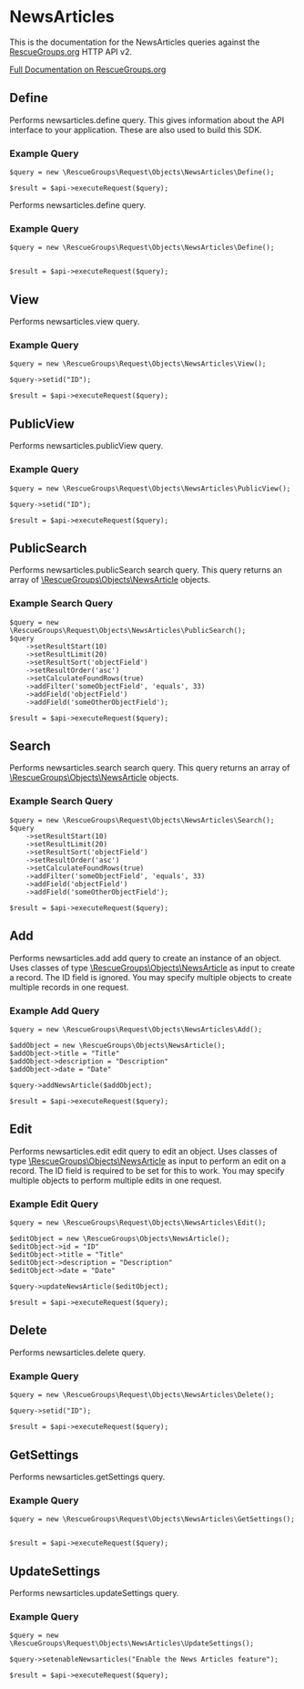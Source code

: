 # NewsArticles

This is the documentation for the NewsArticles queries against the [RescueGroups.org](https://www.rescuegroups.org/) HTTP API v2.

[Full Documentation on RescueGroups.org](https://userguide.rescuegroups.org/display/APIDG/Object+definitions#Objectdefinitions-newsarticles)

## Define
Performs newsarticles.define query. This gives information about the API interface to your application. These are also used to build this SDK.

### Example Query

    $query = new \RescueGroups\Request\Objects\NewsArticles\Define();

    $result = $api->executeRequest($query);
Performs newsarticles.define query.

### Example Query

    $query = new \RescueGroups\Request\Objects\NewsArticles\Define();


    $result = $api->executeRequest($query);

## View
Performs newsarticles.view query.

### Example Query

    $query = new \RescueGroups\Request\Objects\NewsArticles\View();

    $query->setid("ID");

    $result = $api->executeRequest($query);

## PublicView
Performs newsarticles.publicView query.

### Example Query

    $query = new \RescueGroups\Request\Objects\NewsArticles\PublicView();

    $query->setid("ID");

    $result = $api->executeRequest($query);

## PublicSearch
Performs newsarticles.publicSearch search query. This query returns an array of [\RescueGroups\Objects\NewsArticle](../../../src/Objects/NewsArticle.php) objects.

### Example Search Query

    $query = new \RescueGroups\Request\Objects\NewsArticles\PublicSearch();
    $query
        ->setResultStart(10)
        ->setResultLimit(20)
        ->setResultSort('objectField')
        ->setResultOrder('asc')
        ->setCalculateFoundRows(true)
        ->addFilter('someObjectField', 'equals', 33)
        ->addField('objectField')
        ->addField('someOtherObjectField');

    $result = $api->executeRequest($query);
## Search
Performs newsarticles.search search query. This query returns an array of [\RescueGroups\Objects\NewsArticle](../../../src/Objects/NewsArticle.php) objects.

### Example Search Query

    $query = new \RescueGroups\Request\Objects\NewsArticles\Search();
    $query
        ->setResultStart(10)
        ->setResultLimit(20)
        ->setResultSort('objectField')
        ->setResultOrder('asc')
        ->setCalculateFoundRows(true)
        ->addFilter('someObjectField', 'equals', 33)
        ->addField('objectField')
        ->addField('someOtherObjectField');

    $result = $api->executeRequest($query);
## Add
Performs newsarticles.add add query to create an instance of an object. Uses classes of type [\RescueGroups\Objects\NewsArticle](../../../src/Objects/NewsArticle.php) as input to create a record. The ID field is ignored. You may specify multiple objects to create multiple records in one request.

### Example Add Query

    $query = new \RescueGroups\Request\Objects\NewsArticles\Add();

    $addObject = new \RescueGroups\Objects\NewsArticle();
    $addObject->title = "Title"
    $addObject->description = "Description"
    $addObject->date = "Date"

    $query->addNewsArticle($addObject);

    $result = $api->executeRequest($query);
## Edit
Performs newsarticles.edit edit query to edit an object. Uses classes of type [\RescueGroups\Objects\NewsArticle](../../../src/Objects/NewsArticle.php) as input to perform an edit on a record. The ID field is required to be set for this to work. You may specify multiple objects to perform multiple edits in one request.

### Example Edit Query

    $query = new \RescueGroups\Request\Objects\NewsArticles\Edit();

    $editObject = new \RescueGroups\Objects\NewsArticle();
    $editObject->id = "ID"
    $editObject->title = "Title"
    $editObject->description = "Description"
    $editObject->date = "Date"

    $query->updateNewsArticle($editObject);

    $result = $api->executeRequest($query);
## Delete
Performs newsarticles.delete query.

### Example Query

    $query = new \RescueGroups\Request\Objects\NewsArticles\Delete();

    $query->setid("ID");

    $result = $api->executeRequest($query);

## GetSettings
Performs newsarticles.getSettings query.

### Example Query

    $query = new \RescueGroups\Request\Objects\NewsArticles\GetSettings();


    $result = $api->executeRequest($query);

## UpdateSettings
Performs newsarticles.updateSettings query.

### Example Query

    $query = new \RescueGroups\Request\Objects\NewsArticles\UpdateSettings();

    $query->setenableNewsarticles("Enable the News Articles feature");

    $result = $api->executeRequest($query);

